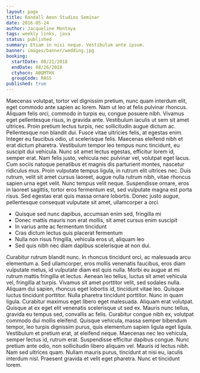 ```yaml
---
layout: page
title: Randall Aeon Studios Seminar
date: 2016-05-24
author: Jacqueline Montoya
tags: weekly links, java
status: published
summary: Etiam in nisi neque. Vestibulum ante ipsum.
banner: images/banner/wedding.jpg
booking:
  startDate: 08/21/2018
  endDate: 08/26/2018
  ctyhocn: ABQMTHX
  groupCode: RASS
published: true
---
```

Maecenas volutpat, tortor vel dignissim pretium, nunc quam interdum elit, eget commodo ante sapien ac lorem. Nam ut leo at felis pulvinar rhoncus. Aliquam felis orci, commodo in turpis eu, congue posuere nibh. Vivamus eget pellentesque risus, in gravida ante. Vestibulum iaculis ut sem sit amet ultrices. Proin pretium lectus turpis, nec sollicitudin augue dictum ac. Pellentesque non blandit dui. Fusce vitae ultricies felis, at egestas enim.
Integer eu faucibus odio, ut scelerisque felis. Maecenas eleifend nibh et erat dictum pharetra. Vestibulum tempor leo tempus nunc tincidunt, eu suscipit dui vehicula. Nunc sit amet lectus egestas, efficitur lorem id, semper erat. Nam felis justo, vehicula nec pulvinar vel, volutpat eget lacus. Cum sociis natoque penatibus et magnis dis parturient montes, nascetur ridiculus mus. Proin vulputate tempus ligula, in rutrum elit ultrices nec. Duis rutrum, velit sit amet cursus laoreet, augue nulla rutrum nibh, vitae rhoncus sapien urna eget velit. Nunc tempus velit neque. Suspendisse ornare, eros in laoreet sagittis, tortor eros fermentum est, sed vulputate magna est porta risus. Sed egestas erat quis massa ornare lobortis. Donec justo augue, pellentesque consequat vulputate sit amet, ullamcorper a orci.

* Quisque sed nunc dapibus, accumsan enim sed, fringilla mi
* Donec mattis mauris non erat mollis, sit amet cursus enim suscipit
* In varius ante ac fermentum tincidunt
* Cras dictum lectus quis placerat fermentum
* Nulla non risus fringilla, vehicula eros ut, aliquam leo
* Sed quis nibh nec diam dapibus scelerisque at non dui.

Curabitur rutrum blandit nunc. In rhoncus tincidunt orci, ac malesuada arcu elementum a. Sed ullamcorper, eros mollis venenatis faucibus, eros diam vulputate metus, id vulputate diam est quis nulla. Morbi eu augue at mi rutrum mattis fringilla et lectus. Aenean leo tellus, luctus sit amet vehicula vel, fringilla at turpis. Vivamus sit amet porttitor velit, sed sodales nulla. Aliquam dui sapien, rhoncus eget lobortis id, tincidunt vitae leo. Quisque luctus tincidunt porttitor. Nulla pharetra tincidunt porttitor. Nunc in quam ligula. Curabitur maximus eget libero eget malesuada. Aliquam erat volutpat. Quisque at ex eget elit venenatis scelerisque ut sed ex. Mauris nunc tellus, gravida eu tempus sed, convallis ac felis. Curabitur congue nibh ex, volutpat commodo dui mollis eleifend.
Quisque vehicula, massa semper bibendum tempor, leo turpis dignissim purus, quis elementum sapien ligula eget ligula. Vestibulum et pretium erat, at eleifend neque. Maecenas nec leo vehicula, semper lectus id, rutrum erat. Suspendisse efficitur dapibus congue. Nunc pretium ante odio, non sollicitudin libero aliquam vel. Mauris id lectus nibh. Nam sed ultrices quam. Nullam mauris purus, tincidunt at nisi eu, iaculis interdum nisl. Praesent gravida et velit eget pharetra. Nunc et tincidunt lorem.
